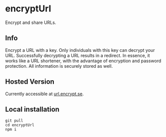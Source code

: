# encryptUrl

Encrypt and share URLs.

## Info

Encrypt a URL with a key. Only individuals with this key can decrypt your URL.
Successfully decrypting a URL results in a redirect. In essence, it works like a
URL shortener, with the advantage of encryption and password protection. All
information is securely stored as well.

## Hosted Version
Currently accessible at [url.encrypt.se](https://url.encrypt.se/).

## Local installation
```
git pull
cd encryptUrl
npm i
```
